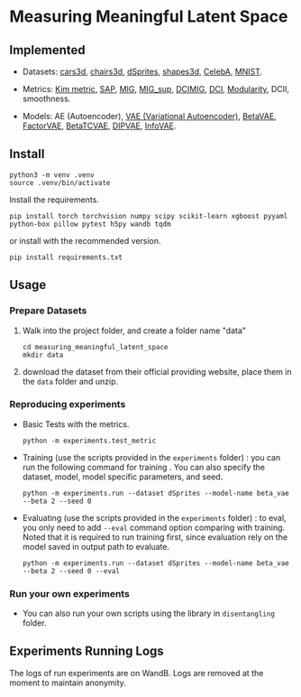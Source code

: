 # Measuring Meaningful Latent Space

## Implemented

-   Datasets: [cars3d](https://proceedings.neurips.cc//paper/5845-deep-visual-analogy-making), [chairs3d](https://ieeexplore.ieee.org/document/6909876), [dSprites](https://github.com/deepmind/dsprites-dataset), [shapes3d](https://github.com/deepmind/3d-shapes), [CelebA](http://mmlab.ie.cuhk.edu.hk/projects/CelebA.html), [MNIST](http://yann.lecun.com/exdb/mnist/).
<!-- from .Generateds import generate -->
-   Metrics: [Kim metric](https://arxiv.org/abs/1802.05983), [SAP](https://arxiv.org/abs/1711.00848), [MIG](https://arxiv.org/abs/1802.04942), [MIG_sup](https://arxiv.org/abs/2002.10549), [DCIMIG](https://arxiv.org/abs/1910.05587), [DCI](https://openreview.net/forum?id=By-7dz-AZ), [Modularity](https://arxiv.org/abs/1802.05312), DCII, smoothness.

-   Models: AE (Autoencoder), [VAE (Variational Autoencoder)](https://arxiv.org/abs/1312.6114), [BetaVAE](https://openreview.net/forum?id=Sy2fzU9gl), [FactorVAE](https://arxiv.org/abs/1802.05983), [BetaTCVAE](https://arxiv.org/abs/1802.04942), [DIPVAE](https://arxiv.org/abs/1711.00848), [InfoVAE](https://arxiv.org/abs/1706.02262).

## Install

```shell
python3 -m venv .venv
source .venv/bin/activate
```

Install the requirements.

```shell
pip install torch torchvision numpy scipy scikit-learn xgboost pyyaml python-box pillow pytest h5py wandb tqdm
```

or install with the recommended version.

```shell
pip install requirements.txt
```

## Usage

### Prepare Datasets

1. Walk into the project folder, and create a folder name "data"
    ```
    cd measuring_meaningful_latent_space
    mkdir data
    ```
2. download the dataset from their official providing website, place them in the `data` folder and unzip.

### Reproducing experiments

-   Basic Tests with the metrics.

    ```shell
    python -m experiments.test_metric
    ```

-   Training (use the scripts provided in the `experiments` folder) : you can run the following command for training . You can also specify the dataset, model, model specific parameters, and seed.

    ```shell
    python -m experiments.run --dataset dSprites --model-name beta_vae --beta 2 --seed 0
    ```

-   Evaluating (use the scripts provided in the `experiments` folder) : to eval, you only need to add `--eval` command option comparing with training. Noted that it is required to run training first, since evaluation rely on the model saved in output path to evaluate.
    ```shell
    python -m experiments.run --dataset dSprites --model-name beta_vae --beta 2 --seed 0 --eval
    ```

### Run your own experiments

-   You can also run your own scripts using the library in `disentangling` folder.

## Experiments Running Logs

The logs of run experiments are on WandB.
Logs are removed at the moment to maintain anonymity. 
